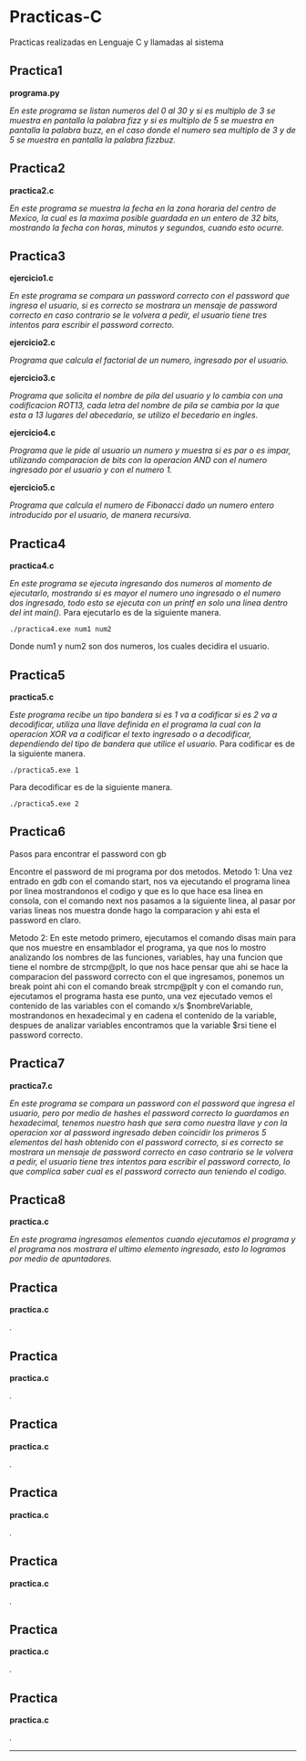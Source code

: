 # Practicas-C
Practicas realizadas en Lenguaje C y llamadas al sistema

## Practica1 
**programa.py**

_En este programa se listan numeros del 0 al 30 y si es multiplo de 3 se muestra en pantalla la palabra fizz y si es multiplo de 
5 se muestra en pantalla la palabra buzz, en el caso donde el numero sea multiplo de 3 y de 5 se muestra en pantalla la palabra 
fizzbuz._

## Practica2 
**practica2.c**

_En este programa se muestra la fecha en la zona horaria del centro de Mexico, la cual es la maxima posible guardada en un entero de 32 bits, mostrando la fecha con horas, minutos y segundos, cuando esto ocurre._

## Practica3
**ejercicio1.c**

_En este programa se compara un password correcto con el password que ingresa el usuario, si es correcto se mostrara un mensaje de password correcto en caso contrario se le volvera a pedir, el usuario tiene tres intentos para escribir el password correcto._

**ejercicio2.c**

_Programa que calcula el factorial de un numero, ingresado por el usuario._

**ejercicio3.c**

_Programa que solicita el nombre de pila del usuario y lo cambia con una codificacion ROT13, cada letra del nombre de pila se cambia por la que esta a 13 lugares del abecedario, se utilizo el becedario en ingles._

**ejercicio4.c**

_Programa que le pide al usuario un numero y muestra si es par o es impar, utilizando comparacion de bits con la operacion AND con el numero ingresado por el usuario y con el numero 1._

**ejercicio5.c**

_Programa que calcula el numero de Fibonacci dado un numero entero introducido por el usuario, de manera recursiva._

## Practica4
**practica4.c**

_En este programa se ejecuta ingresando dos numeros al momento de ejecutarlo, mostrando si es mayor el numero uno ingresado o el numero dos ingresado, todo esto se ejecuta con un printf en solo una linea dentro del int main()._
Para ejecutarlo es de la siguiente manera.
```
./practica4.exe num1 num2
```
Donde num1 y num2 son dos numeros, los cuales decidira el usuario.

## Practica5
**practica5.c**

_Este programa recibe un tipo bandera si es 1 va a codificar si es 2 va a decodificar, utiliza una llave definida en el programa la cual con la operacion XOR va a codificar el texto ingresado o a decodificar, dependiendo del tipo de bandera que utilice el usuario._
Para codificar es de la siguiente manera.
```
./practica5.exe 1
```
Para decodificar es de la siguiente manera.
```
./practica5.exe 2
```

## Practica6

Pasos para encontrar el password con gb

Encontre el password de mi programa por dos metodos.
Metodo 1:
	Una vez entrado en gdb con el comando start, nos va ejecutando el programa linea por linea mostrandonos el codigo y que es lo que 		hace esa linea en consola, con el comando next nos pasamos a la siguiente linea, al pasar por varias lineas nos muestra donde hago 		la comparacion y ahi esta el password en claro.

Metodo 2:
	En este metodo primero, ejecutamos el comando disas main para que nos muestre en ensamblador el programa, ya que nos lo mostro 		analizando los nombres de las funciones, variables, hay una funcion que tiene el nombre de strcmp@plt, lo que nos hace pensar que 		ahi se hace la comparacion del password correcto con el que ingresamos, ponemos un break point ahi con el comando break strcmp@plt y 		con el comando run, ejecutamos el programa hasta ese punto, una vez ejecutado vemos el contenido de las variables con el comando x/s 		$nombreVariable, mostrandonos en hexadecimal y en cadena el contenido de la variable, despues de analizar variables encontramos que 		la variable $rsi tiene el password correcto.

## Practica7
**practica7.c**

_En este programa se compara un password con el password que ingresa el usuario, pero por medio de hashes el password correcto lo guardamos en hexadecimal, tenemos nuestro hash que sera como nuestra llave y con la operacion xor al password ingresado deben coincidir los primeros 5 elementos del hash obtenido con el password correcto, si es correcto se mostrara un mensaje de password correcto en caso contrario se le volvera a pedir, el usuario tiene tres intentos para escribir el password correcto, lo que complica saber cual es el password correcto aun teniendo el codigo._

## Practica8
**practica.c**

_En este programa ingresamos elementos cuando ejecutamos el programa y el programa nos mostrara el ultimo elemento ingresado, esto lo logramos por medio de apuntadores._

## Practica
**practica.c**

_._

## Practica
**practica.c**

_._

## Practica
**practica.c**

_._

## Practica
**practica.c**

_._

## Practica
**practica.c**

_._

## Practica
**practica.c**

_._

## Practica
**practica.c**

_._

---
